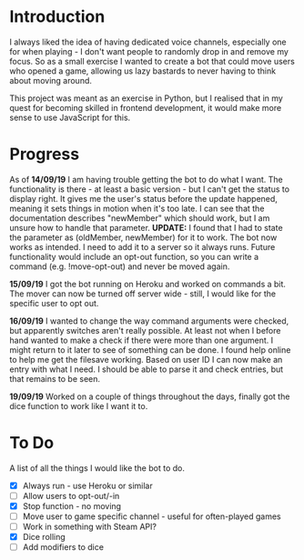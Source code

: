 # Introduction
I always liked the idea of having dedicated voice channels, especially one for when playing - I don't want people to randomly drop in and remove my focus. So as a small exercise I wanted to create a bot that could move users who opened a game, allowing us lazy bastards to never having to think about moving around.

This project was meant as an exercise in Python, but I realised that in my quest for becoming skilled in frontend development, it would make more sense to use JavaScript for this.

# Progress
As of **14/09/19** I am having trouble getting the bot to do what I want. The functionality is there - at least a basic version - but I can't get the status to display right. It gives me the user's status before the update happened, meaning it sets things in motion when it's too late. I can see that the documentation describes "newMember" which should work, but I am unsure how to handle that parameter.
**UPDATE:** I found that I had to state the parameter as (oldMember, newMember) for it to work. The bot now works as intended. I need to add it to a server so it always runs. Future functionality would include an opt-out function, so you can write a command (e.g. !move-opt-out) and never be moved again.

**15/09/19** I got the bot running on Heroku and worked on commands a bit. The mover can now be turned off server wide - still, I would like for the specific user to opt out.

**16/09/19** I wanted to change the way command arguments were checked, but apparently switches aren't really possible. At least not when I before hand wanted to make a check if there were more than one argument. I might return to it later to see of something can be done. I found help online to help me get the filesave working. Based on user ID I can now make an entry with what I need. I should be able to parse it and check entries, but that remains to be seen.

**19/09/19** Worked on a couple of things throughout the days, finally got the dice function to work like I want it to.

# To Do
A list of all the things I would like the bot to do.
* [x] Always run - use Heroku or similar
* [ ] Allow users to opt-out/-in
* [x] Stop function - no moving
* [ ] Move user to game specific channel - useful for often-played games
* [ ] Work in something with Steam API?
* [x] Dice rolling
* [ ] Add modifiers to dice
